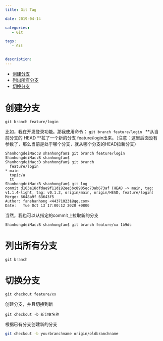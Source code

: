 ```yaml
---
title: Git Tag

date: 2019-04-14

categories: 
   - Git

tags: 
   - Git 


description: ​
---
```



<!-- TOC -->

- [创建分支](#创建分支)
- [列出所有分支](#列出所有分支)
- [切换分支](#切换分支)

<!-- /TOC -->


# 创建分支

```
git branch feature/login
```



比如，我在开发登录功能。那我使用命令： `git branch feature/login ` **从当前分支的 HEAD **拉了一个新的分支 feature/login出来。（注意：这里后面没有参数了，那么当前是处于哪个分支，就从哪个分支的HEAD拉新分支）

```shell
ShanhongdeiMac:B shanhongfan$ git branch feature/login
ShanhongdeiMac:B shanhongfan$ 
ShanhongdeiMac:B shanhongfan$ git branch
  feature/login
* main
  topic/a
  tt
ShanhongdeiMac:B shanhongfan$ git log
commit d103e18dfdae9f11d192ee5bc8905ec73ab673af (HEAD -> main, tag: v1.1.4-light, tag: v0.1.2, origin/main, origin/HEAD, feature/login)
Merge: 6648a9f 63643f5
Author: fanshanhong <443710231@qq.com>
Date:   Tue Oct 13 17:00:12 2020 +0800
```



当然，我也可以从指定的commit上拉取新的分支

```
ShanhongdeiMac:B shanhongfan$ git branch feature/xx 1b9dc
```



# 列出所有分支

```
git branch
```



# 切换分支

```
git checkout feature/xx
```



创建分支，并且切换到新

```
git checkout -b 新分支名称
```

根据已有分支创建新的分支

```bash
git checkout -b yourbranchname origin/oldbranchname
```

